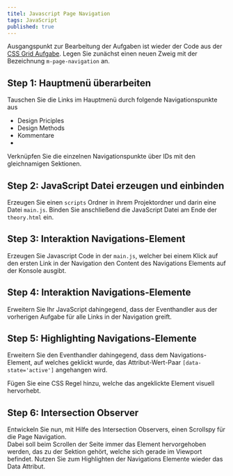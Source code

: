 ```yaml
---
titel: Javascript Page Navigation
tags: JavaScript
published: true
---
```


Ausgangspunkt zur Bearbeitung der Aufgaben ist wieder der Code aus der [CSS Grid Aufgabe](/mi-bachelor-webdevelopment/assignments/css-grid/). Legen Sie zunächst einen neuen Zweig mit der Bezeichnung `m-page-navigation` an.


## Step 1: Hauptmenü überarbeiten
Tauschen Sie die Links im Hauptmenü durch folgende Navigationspunkte aus
* Design Priciples
* Design Methods
* Kommentare
* 
Verknüpfen Sie die einzelnen Navigationspunkte über IDs mit den gleichnamigen Sektionen.

## Step 2: JavaScript Datei erzeugen und einbinden
Erzeugen Sie einen `scripts` Ordner in ihrem Projektordner und darin eine Datei `main.js`.
Binden Sie anschließend die JavaScript Datei am Ende der `theory.html` ein.
 
## Step 3: Interaktion Navigations-Element
Erzeugen Sie Javascript Code in der `main.js`, welcher bei einem Klick auf den ersten Link in der Navigation den Content des Navigations Elements auf der Konsole ausgibt.

## Step 4: Interaktion Navigations-Elemente
Erweitern Sie Ihr JavaScript dahingegend, dass der Eventhandler aus der vorherigen Aufgabe für alle Links in der Navigation greift.

## Step 5: Highlighting Navigations-Elemente
Erweitern Sie den Eventhandler dahingegend, dass dem Navigations-Element, auf welches geklickt wurde, das Attribut-Wert-Paar `[data-state='active']` angehangen wird.

Fügen Sie eine CSS Regel hinzu, welche das angeklickte Element visuell hervorhebt.

## Step 6: Intersection Observer
Entwickeln Sie nun, mit Hilfe des Intersection Observers, einen Scrollspy für die Page Navigation.  
Dabei soll beim Scrollen der Seite immer das Element hervorgehoben werden, das zu der Sektion gehört, welche sich gerade im Viewport befindet. Nutzen Sie zum Highlighten der Navigations Elemente wieder das Data Attribut.
